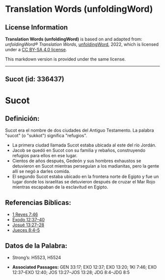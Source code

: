 # Translation Words (unfoldingWord)

## License Information

**Translation Words (unfoldingWord)** is based on and adapted from: _unfoldingWord® Translation Words_, [unfoldingWord](https://unfoldingword.org/utw), 2022, which is licensed under a [CC BY-SA 4.0 license](https://creativecommons.org/licenses/by-sa/4.0/legalcode.en).

This markdown version is provided under the same license.



--------------------------------

## Sucot (id: 336437)

Sucot
=====

Definición:
-----------

Sucot era el nombre de dos ciudades del Antiguo Testamento. La palabra "sucot" (o "sukkot") significa "refugios".

* La primera ciudad llamada Sucot estaba ubicada al este del río Jordán.
* Jacob se quedó en Sucot con su familia y rebaños, construyendo refugios para ellos en ese lugar.
* Cientos de años después, Gedeón y sus hombres exhaustos se detuvieron en Sucot mientras perseguían a los madianitas, pero la gente allí se negó a darles comida.
* El segundo Sucot estaba ubicado en la frontera norte de Egipto y fue un lugar donde los israelitas se detuvieron después de cruzar el Mar Rojo mientras escapaban de la esclavitud en Egipto.

Referencias Bíblicas:
---------------------

* [1 Reyes 7:46](https://ref.ly/1Kgs7:46)
* [Éxodo 12:37–40](https://ref.ly/Exod12:37-Exod12:40)
* [Josué 13:27–28](https://ref.ly/Josh13:27-Josh13:28)
* [Jueces 8:4–5](https://ref.ly/Judg8:4-Judg8:5)

Datos de la Palabra:
--------------------

* Strong’s: H5523, H5524

* **Associated Passages:** GEN 33:17; EXO 12:37; EXO 13:20; 1KI 7:46; EXO 12:37–EXO 12:40; JOS 13:27–JOS 13:28; JDG 8:4–JDG 8:5

